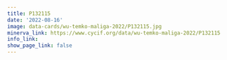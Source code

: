```yaml
---
title: P132115
date: '2022-08-16'
image: data-cards/wu-temko-maliga-2022/P132115.jpg
minerva_link: https://www.cycif.org/data/wu-temko-maliga-2022/P132115
info_link:
show_page_link: false
---
```

